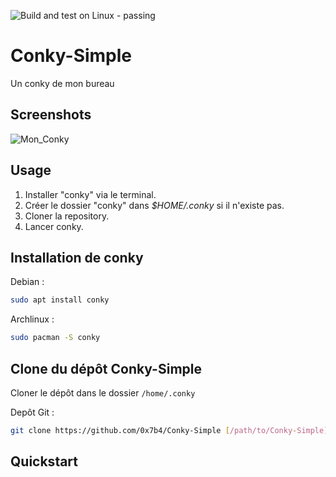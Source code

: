
![Build and test on Linux - passing](https://github.com/0x7b4/Conky-Simple/assets/29344965/87baa2fc-a69e-48d3-bf86-ef2506107946)

# Conky-Simple
Un conky de mon bureau


## Screenshots

![Mon_Conky](https://github.com/0x7b4/Conky-Simple/assets/29344965/eeb85129-db52-4920-945c-bfec7adefe95)


## Usage
1. Installer "conky" via le terminal.
2. Créer le dossier "conky" dans *$HOME/.conky* si il n'existe pas.
3. Cloner la repository.
4. Lancer conky.

## Installation de conky

Debian :
```bash
sudo apt install conky
```
Archlinux :
```bash
sudo pacman -S conky
```

## Clone du dépôt Conky-Simple
 Cloner le dépôt dans le dossier
 `/home/.conky`

Depôt Git :
```bash
git clone https://github.com/0x7b4/Conky-Simple [/path/to/Conky-Simple]
```

## Quickstart

